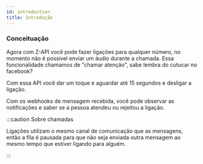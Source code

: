 ```yaml
---
id: introduction
title: Introdução
---
```


### Conceituação

Agora com Z-API você pode fazer ligações para qualquer número, no momento não é possivel enviar um áudio durante a chamada. Essa funcionalidade chamamos de "chamar atenção", sabe lembra do cutucar no facebook?

Com essa API você dar um toque e aguardar até 15 segundos e desligar a ligação.

Com os webhooks de mensagem recebida, você pode observar as notificações e saber se a pessoa atendeu ou rejeitou a ligação.

:::caution Sobre chamadas

Ligações utilizam o mesmo canal de comunicação que as mensagens, então a fila é pausada para que não seja enviada outra mensagem ao mesmo tempo que estiver ligando para alguém.

:::
